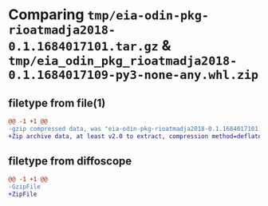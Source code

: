 # Comparing `tmp/eia-odin-pkg-rioatmadja2018-0.1.1684017101.tar.gz` & `tmp/eia_odin_pkg_rioatmadja2018-0.1.1684017109-py3-none-any.whl.zip`

## filetype from file(1)

```diff
@@ -1 +1 @@
-gzip compressed data, was "eia-odin-pkg-rioatmadja2018-0.1.1684017101.tar", last modified: Sat May 13 22:31:41 2023, max compression
+Zip archive data, at least v2.0 to extract, compression method=deflate
```

## filetype from diffoscope

```diff
@@ -1 +1 @@
-GzipFile
+ZipFile
```

